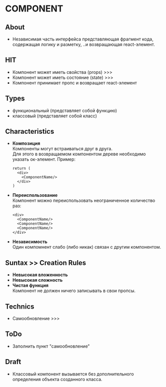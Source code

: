 # COMPONENT

## About
- Независимая часть интерфейса представляющая фрагмент кода, содержащая логику и разметку, ..и возвращающая react-элемент.

## HIT
- Компонент может иметь свойства (props) >>>
- Компонент может иметь состояние (state) >>>
- Компонент принимает пропс и возвращает react-элемент

## Types
- функциональный (представляет собой функцию)
- классовый (представляет собой класс)

## Characteristics
- __Композиция__  
Компоненты могут встраиваться друг в друга.  
Для этого в возвращаемом компонентом дереве необходимо указать ок-элемент. Пример:

  ```
  return (
    <div>
      <ComponentName/>
    </div>
  )
  ```
- __Переиспользование__  
Компонент можно переиспользовать неограниченное количество раз:

  ```
  <div>
    <ComponentName/>
    <ComponentName/>
    <ComponentName/>
  </div>
  ```
- __Независимость__  
Один компомнент слабо (либо никак) связан с другим компонентом.

## Suntax >> Creation Rules
- __Невысокая вложенность__  
- __Невысокая сложность__ 
- __Чистая функция__  
Компонент не должен ничего записывать в свои пропсы.

## Technics
- Самообновление >>>

## ToDo
- Заполнить пункт "самообновление"

## Draft
- Классовый компонент вызывается без дополнительного определения объекта созданного класса.